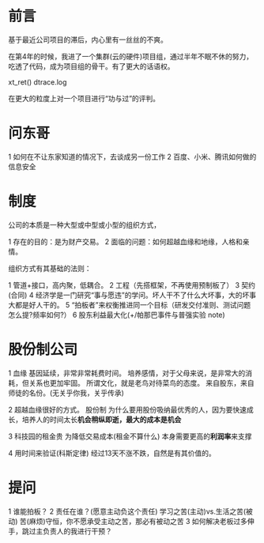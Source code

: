 # 前言

基于最近公司项目的滞后，内心里有一丝丝的不爽。

在第4年的时候，我进了一个集群(云的硬件)项目组，通过半年不眠不休的努力，吃透了代码，成为项目组的骨干。有了更大的话语权。

xt_ret()
dtrace.log

在更大的粒度上对一个项目进行“功与过”的评判。

# 问东哥

1 如何在不让东家知道的情况下，去谈成另一份工作
2 百度、小米、腾讯如何做的信息安全

# 制度

[](http://blog.sina.com.cn/s/blog_618950930100lauy.html)

公司的本质是一种大型或中型或小型的组织方式，

1 存在的目的：是为财产交易。
2 面临的问题：如何超越血缘和地缘，人格和亲情。

组织方式有其基础的法则：

1 管道+接口，高内聚，低耦合。
2 工程（先搭框架，不再使用预制板了）
3 契约(合同)
4 经济学是一门研究“事与愿违”的学问。坏人干不了什么大坏事，大的坏事大都是好人干的。
5 “拍板者”来权衡推进同一个目标（研发交付准则、测试问题怎么提?频率如何?）
6 股东利益最大化(+/帕那巴事件与普强实验 note)

# 股份制公司

1 血缘
  基因延续，非常非常耗费时间。
  培养感情，对于父母来说，是非常大的消耗，但关系也更加牢固。
  所谓文化，就是老鸟对待菜鸟的态度。
  来自股东，来自师徒的名份。(无关乎你我，关乎传承)

2 超越血缘很好的方式。
  股份制
  为什么要用股份吸纳最优秀的人，因为要快速成长，培养人的时间太长**机会稍纵即逝，最大的成本是机会**

3 科技园的租金贵
  为降低交易成本(租金不算什么)
  本身需要更高的**利润率**来支撑

4 用时间来验证(科斯定律)
  经过13天不涨不跌，自然是有其价值的。

# 提问

1 谁能拍板？
2 责任在谁？(愿意主动负这个责任)
  学习之苦(主动)vs.生活之苦(被动)
  苦(麻烦)守恒，你不愿承受主动之苦，那必有被动之苦
3 如何解决老板过多伸手，跳过主负责人的我进行干预？

